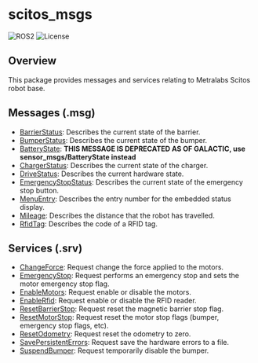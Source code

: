 # scitos_msgs

![ROS2](https://img.shields.io/badge/ros2-humble-blue?logo=ros&logoColor=white)
![License](https://img.shields.io/github/license/grupo-avispa/scitos2)

## Overview
This package provides messages and services relating to Metralabs Scitos robot base.

## Messages (.msg)
* [BarrierStatus](msg/BarrierStatus.msg): Describes the current state of the barrier.
* [BumperStatus](msg/BumperStatus.msg): Describes the current state of the bumper.
* [BatteryState](msg/BatteryState.msg): **THIS MESSAGE IS DEPRECATED AS OF GALACTIC, use sensor_msgs/BatteryState instead**
* [ChargerStatus](msg/ChargerStatus.msg): Describes the current state of the charger.
* [DriveStatus](msg/DriveStatus.msg): Describes the current hardware state.
* [EmergencyStopStatus](msg/EmergencyStopStatus.msg): Describes the current state of the emergency stop button.
* [MenuEntry](msg/MenuEntry.msg): Describes the entry number for the embedded status display.
* [Mileage](msg/Mileage.msg): Describes the distance that the robot has travelled.
* [RfidTag](msg/RfidTag.msg): Describes the code of a RFID tag.

## Services (.srv)
* [ChangeForce](srv/ChangeForce.srv): Request change the force applied to the motors.
* [EmergencyStop](srv/EmergencyStop.srv): Request performs an emergency stop and sets the motor emergency stop flag.
* [EnableMotors](srv/EnableMotors.srv): Request enable or disable the motors.
* [EnableRfid](srv/EnableRfid.srv): Request enable or disable the RFID reader.
* [ResetBarrierStop](srv/ResetBarrierStop.srv): Request reset the magnetic barrier stop flag.
* [ResetMotorStop](srv/ResetMotorStop.srv): Request reset the motor stop flags (bumper, emergency stop flags, etc).
* [ResetOdometry](srv/ResetOdometry.srv): Request reset the odometry to zero.
* [SavePersistentErrors](srv/SavePersistentErrors.srv): Request save the hardware errors to a file.
* [SuspendBumper](srv/SuspendBumper.srv): Request temporarily disable the bumper.